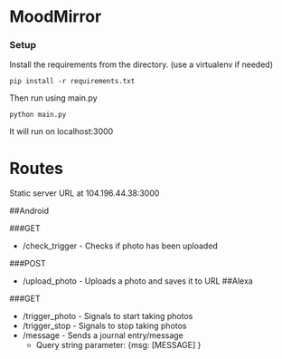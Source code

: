 # MoodMirror

### Setup

Install the requirements from the directory. (use a virtualenv if needed)

` pip install -r requirements.txt `

Then run using main.py

`python main.py`

It will run on localhost:3000

# Routes

Static server URL at 104.196.44.38:3000

##Android

###GET

- /check_trigger - Checks if photo has been uploaded

###POST

- /upload_photo -  Uploads a photo and saves it to URL
##Alexa

###GET

- /trigger_photo - Signals to start taking photos
- /trigger_stop - Signals to stop taking photos
- /message - Sends a journal entry/message
  - Query string parameter: {msg: [MESSAGE] }
